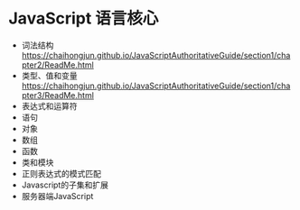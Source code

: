 


# JavaScript 语言核心

+ 词法结构
https://chaihongjun.github.io/JavaScriptAuthoritativeGuide/section1/chapter2/ReadMe.html
+ 类型、值和变量
https://chaihongjun.github.io/JavaScriptAuthoritativeGuide/section1/chapter3/ReadMe.html
+ 表达式和运算符
+ 语句
+ 对象
+ 数组
+ 函数
+ 类和模块
+ 正则表达式的模式匹配
+ Javascript的子集和扩展
+ 服务器端JavaScript

